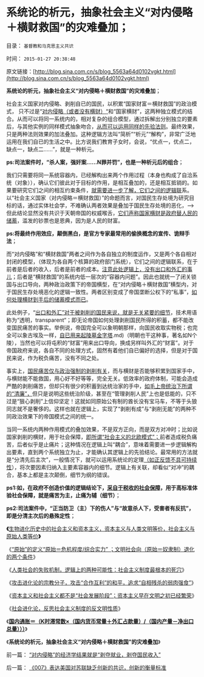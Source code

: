 # 系统论的析元，抽象社会主义“对内侵略＋横财救国”的灾难叠加；

目录： `基督教和马克思主义共识` 

时间： `2015-01-27 20:38:48` 

原文链接：[http://blog.sina.com.cn/s/blog_5563a64d0102vgkt.html](http://blog.sina.com.cn/s/blog_5563a64d0102vgkt.html)

**系统论的析元，抽象社会主义“对内侵略＋横财救国”的灾难叠加**；

社会主义国家对内侵略、剥削自已的国民，以积累“国家财富＝横财救国”的政治模式， 只不过是“[对内侵略（或者没有横财）“](../../../2015/1/22/社会主义受困如山积弊，“被迫对内侵略”的国家奴隶制；.md)和“国家横财”，这两种独立模式的结合。从而可以将同一系统内的，相对复杂的组合模型，通过拆解出分别独立的要素后，与其他实例的同样模式抽象吻合，[从而可以运用同样的先验法则](../../../2012/5/3/“先人为主”的选择性是科学的认知态度；.md)。最终效果，只是两种法则效果的加法叠加。这种逻辑方法叫“简析”“析元”“解构”，非常广泛地运用在我们自已的生活之中。比方说我们教育子女时，会说，“优点一，优点二，缺点一，缺点二……”，就是一种析元。

**ps:司法案件时，“杀人案，强奸案……N罪并罚”，也是一种析元后的组合**；

我们只需要将同一系统容器内，已经解构出来两个作用过程（本身也构成了自洽系统（对象）），确认它们彼此对于目标的作用，是相互叠加的，还是相互抵销的。如果要研究它们之间的相互约束条件，[就需要进一步了解，它们之间的逻辑联](../../../2011/5/28/直觉！不确定性定律下的专制与民主.md)系。以“社会主义国家（对内侵略＝横财救国）”的命题而言，对国民生存处境为研究目标的话，通过实体社会学，不难确认两者效果是叠加于国民生存处境的恶化，——>但此结论显然没有共识于天朝帝国的权威喉舌，[它们声称国家横财是政府替人民的储蓄](../../../2010/12/18/拜占庭是出口导向屯积外汇货币国际化的帝国.md)，滥发的钞票也是恩典，因为是人民的财富。

**ps:将最终作用效应，颠倒黑白，是官方专家最常用的偷换概念的宣传、诡辩手法**；

而“对内侵略”和“横财救国”两者之间作为各自独立的制度运作，又是两个各自相对封闭的模型，（体现为各自两个核算的政府部门系统），它们之间的逻辑联系，在于前者是后者的收入，后者是前者的成本。[注意此处逻辑上，没有出口和外汇的事儿](../../../2007/11/29/弱国自卑心理造成低估人民币廉价出口的历史性惨剧.md)；后者是“横财救国”的系统内低一层次的“容器内问题”。因此也就统一了闭关锁国与出口导向，两种政治政策下的帝国横型，在“对内侵略＋横财救国”横型内，对于国民生存处境恶化的逻辑一致性。两者区别变成了帝国垄断公权下的“私事”，[如何处理横财到手后的储蓄模式而已](http://darthvad.blog.sohu.com/162201079.html)。

此处例子，“[出口和外汇”对于被剥削的国民来说，就是无关紧要的细节](../../../2009/2/14/外汇不是钱，是物资！“分国企，分外汇”难言吉凶.md)，技术用语称为“透明，transparent“；即无论帝国如何处理剥削国民所得的积蓄，都不能改变国民痛苦的事实。举例说，帝国完全可以象明朝那样，向国民收取实物税；也完全可以象古埃及一样，[自已用来起陵墓金字塔](../../../2010/4/11/君权体制残酷贫富差距（宫殿陵墓规模／人均生活水平).md)（明朝也干这种事，著名如N个陵），当然也可以将屯积的“财富”用来出口导向，换成另样叫外汇的“财富”。对于帝国政府来说，各自不同的处理方式，固然有着他们自已偏好的选择，但是对于国民来说，作为税负痛苦，没有不同之处。

事实上，[国民痛苦仅与政治强制的剥削有关](../../../2012/3/6/公共服务“差别定价”将导致巨大而低效的隐性税收.md)，而与横财是否能够积累到国家手中，与横财能不能救国，用心好不好等等，完全无关。低效率的政府体制，可能会造成严酷的剥削痛苦，但却只有很少的积蓄到达统治家的手中，[如毛上帝统治下所谓的“清廉”，](../../../2015/1/15/侵略或奴役，社会主义的成本转移，可能对统治家个人有利.md)但只是说明这些统治阶级，甚至在“管理剥削人民”上也是低能的，只不过是“狠心剥削”上信仰坚定！这就如同原始公有制的酋长没有宝马车，不等于头狼同志就不是奢侈的。这样也就在逻辑上，实现了“剥削有成”与“剥削无能”的两种不同政治效果下的帝国模式之间的统一。

当同一系统内两种作用模式的叠加效果，不是双方正向，而是双方对冲时；比如说国家剥削的横财，用于社会保障，[即所谓“社会主义的北欧模式”；](../../../2011/6/28/北欧模式不是经济学命题.md)前者造成税负痛苦，后者似乎是止痛片；这种情况在逻辑上叫“耦合”，意味着需要进一步逻辑解构出要素，直到两个系统独立为止，才能确认其逻辑上的先验结论。最常用的方法就是“分清先后主次”，一般情况下，就可以运用系统论的定理[（如正反馈不具可持续性](../../../2014/1/14/剪刀差定律“正反馈不具持续性”克服“信息不对称”.md)），将次要因素归纳入主要素容器内的细节。逻辑上有关联，却看似“对冲”的耦合，基本上都是主次颠倒，细节为纲的错误。

**ps1:如，在政府不创造价值的逻辑结论下，[采自于税收的社会保障](../../../2013/1/31/我爱自已，吾更爱真理，兼谈福利主义与国民福祉.md)，用于高标准体验社会保障，就是痛苦为主，止痛为辅（细节）**；

**ps2:司法案件中，“正当防卫（主）下的伤人”与“故意杀人下，受害者有反抗”，即是分清主次后的悬殊定性**；

**《**[生物进化历史中的社会主义和资本主义，资本主义与人类文明等价，社会主义与原始人类等价](../../../2015/1/12/社会主义与资本主义，是人类社会构成中的“夫妻搭档”；.md)**》**

《[“原始”的定义“原始＝危机程度/综合实力”
；文明社会向（原始＝奴隶制）退化的两个条件](../../../2015/1/14/“原始”的定义，文明向原始退化的两个充分条件.md)》

《[人类社会的失败机制，逻辑上的两种可能性：社会主义制度最根本的死穴](../../../2015/1/16/人类社会的失败机制,进步分子的最根本误区.md)》

《[攻击进化论的宗教分子，攻击“合作互利”的和平，追求“自相残杀的弱肉强食”](../../../2015/1/18/生物进化论是社会进化论的先验；后者是社会学的先验；.md)》

《[资本主义和社会主义都不是“社会发展阶段”；资本主义早在文明之初已经繁荣](../../../2015/1/21/社会进化论，反思基督教和马克思主义的反人类信仰；.md)》

《[社会进化论，反思社会主义制度的反文明性质](http://blog.sina.com.cn/s/blog_5563a64d0102vft9.html)》

《[**国内通胀＝（K时滞常数×（国内货币常量＋外汇占款量）/（国内产量－净出口总量）））**](../../../2015/1/25/压榨国民掠取民脂民膏，“社会主义横财”的双重毒性；.md)》

《**系统论的析元，抽象社会主义“对内侵略＋横财救国”的灾难叠加**》

前一篇： [“对内侵略”的经济学结果就是“剥夺就业，剥夺国民收入”](../../../2015/1/29/“对内侵略”的经济学结果就是“剥夺就业，剥夺国民收入”.md)

后一篇： [《007》表达美国对苏联缺乏创新的共识，创新的衡量标准](../../../2015/1/26/《007》表达美国对苏联缺乏创新的共识，创新的衡量标准.md)

